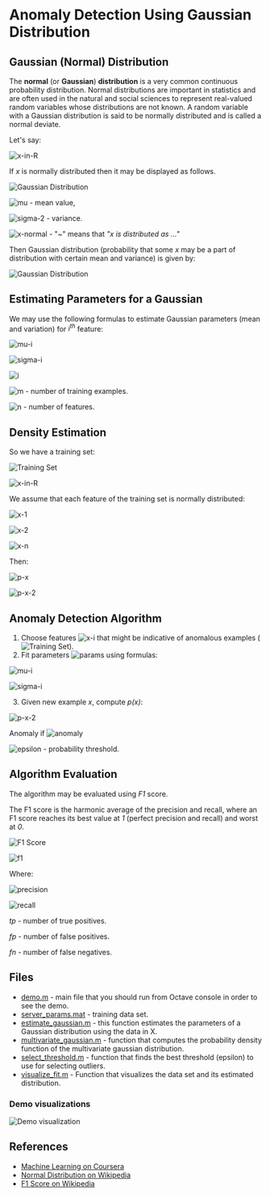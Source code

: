 # Anomaly Detection Using Gaussian Distribution

## Gaussian (Normal) Distribution

The **normal** (or **Gaussian**) **distribution** is a very common continuous probability distribution. Normal distributions are important in statistics and are often used in the natural and social sciences to represent real-valued random variables whose distributions are not known. A random variable with a Gaussian distribution is said to be normally distributed and is called a normal deviate.

Let's say:

![x-in-R](../../images/anomaly_detection/x-in-R.svg)

If _x_ is normally distributed then it may be displayed as follows.

![Gaussian Distribution](https://upload.wikimedia.org/wikipedia/commons/7/74/Normal_Distribution_PDF.svg)

![mu](../../images/anomaly_detection/mu.svg) - mean value,

![sigma-2](../../images/anomaly_detection/sigma-2.svg) - variance.

![x-normal](../../images/anomaly_detection/x-normal.svg) - "~" means that _"x is distributed as ..."_

Then Gaussian distribution (probability that some _x_ may be a part of distribution with certain mean and variance) is given by:

![Gaussian Distribution](../../images/anomaly_detection/p.svg)

## Estimating Parameters for a Gaussian

We may use the following formulas to estimate Gaussian parameters (mean and variation) for _i<sup>th</sup>_ feature:

![mu-i](../../images/anomaly_detection/mu-i.svg)

![sigma-i](../../images/anomaly_detection/sigma-i.svg)

![i](../../images/anomaly_detection/i.svg)

![m](../../images/anomaly_detection/m.svg) - number of training examples.

![n](../../images/anomaly_detection/n.svg) - number of features.

## Density Estimation

So we have a training set:

![Training Set](../../images/anomaly_detection/training-set.svg)

![x-in-R](../../images/anomaly_detection/x-in-R.svg)

We assume that each feature of the training set is normally distributed:

![x-1](../../images/anomaly_detection/x-1.svg)

![x-2](../../images/anomaly_detection/x-2.svg)

![x-n](../../images/anomaly_detection/x-n.svg)

Then:

![p-x](../../images/anomaly_detection/p-x.svg)

![p-x-2](../../images/anomaly_detection/p-x-2.svg)

## Anomaly Detection Algorithm

1. Choose features ![x-i](../../images/anomaly_detection/x-i.svg) that might be indicative of anomalous examples (![Training Set](../../images/anomaly_detection/training-set.svg)).
2. Fit parameters ![params](../../images/anomaly_detection/params.svg) using formulas:

![mu-i](../../images/anomaly_detection/mu-i.svg)

![sigma-i](../../images/anomaly_detection/sigma-i.svg)

3. Given new example _x_, compute _p(x)_:

![p-x-2](../../images/anomaly_detection/p-x-2.svg)

Anomaly if ![anomaly](../../images/anomaly_detection/anomaly.svg)

![epsilon](../../images/anomaly_detection/epsilon.svg) - probability threshold.

## Algorithm Evaluation

The algorithm may be evaluated using _F1_ score.

The F1 score is the harmonic average of the precision and recall, where an F1 score reaches its best value at _1_ (perfect precision and recall) and worst at _0_.

![F1 Score](https://upload.wikimedia.org/wikipedia/commons/2/26/Precisionrecall.svg)

![f1](../../images/anomaly_detection/f1.svg)

Where:

![precision](../../images/anomaly_detection/precision.svg)

![recall](../../images/anomaly_detection/recall.svg)

_tp_ - number of true positives.

_fp_ - number of false positives.

_fn_ - number of false negatives.

## Files

- [demo.m](./demo.m) - main file that you should run from Octave console in order to see the demo.
- [server_params.mat](./server_params.mat) - training data set.
- [estimate_gaussian.m](./estimate_gaussian.m) - this function estimates the parameters of a Gaussian distribution using the data in X.
- [multivariate_gaussian.m](./multivariate_gaussian.m) - function that computes the probability density function of the multivariate gaussian distribution.
- [select_threshold.m](./select_threshold.m) - function that finds the best threshold (epsilon) to use for selecting outliers.
- [visualize_fit.m](./visualize_fit.m) - Function that visualizes the data set and its estimated distribution.

### Demo visualizations

![Demo visualization](../../images/anomaly_detection/demo.png)

## References

- [Machine Learning on Coursera](https://www.coursera.org/learn/machine-learning)
- [Normal Distribution on Wikipedia](https://en.wikipedia.org/wiki/Normal_distribution)
- [F1 Score on Wikipedia](https://en.wikipedia.org/wiki/F1_score)
  